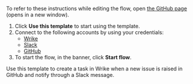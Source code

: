 
To refer to these instructions while editing the flow, open [the GitHub page](https://github.com/ot4i/app-connect-templates/blob/main/resources/markdown/Create%20a%20task%20in%20Wrike%20when%20a%20new%20issue%20is%20raised%20in%20GitHub%20and%20notify%20through%20a%20Slack%20message_instructions.md) (opens in a new window).

1. Click **Use this template** to start using the template.
2. Connect to the following accounts by using your credentials:
   - [Wrike](https://www.ibm.com/docs/en/app-connect/saas?topic=apps-wrike)
   - [Slack](https://www.ibm.com/docs/en/app-connect/saas?topic=apps-slack)
   - [GitHub](https://www.ibm.com/docs/en/app-connect/saas?topic=apps-github)
3. To start the flow, in the banner, click **Start flow**.


Use this template to create a task in Wrike when a new issue is raised in GitHub and notify through a Slack message.
